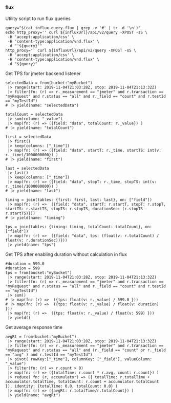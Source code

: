 #### flux

Utility script to run flux queries

    query="$(cat influx.query.flux | grep -v '#' | tr -d '\n')"
    echo http_proxy='' curl ${influxUrl}/api/v2/query -XPOST -sS \
     -H 'accept:application/csv' \
     -H 'content-type:application/vnd.flux' \
     -d "'${query}'"
    http_proxy='' curl ${influxUrl}/api/v2/query -XPOST -sS \
     -H 'accept:application/csv' \
     -H 'content-type:application/vnd.flux' \
     -d "${query}"

Get TPS for jmeter backend listener

    selectedData = from(bucket:"myBucket")
     |> range(start: 2019-11-04T21:03:28Z, stop: 2019-11-04T21:13:32Z)
     |> filter(fn: (r) => r._measurement == "jmeter" and r.transaction == "myRequest" and r.status == "all" and r._field == "count" and r.testId == "myTestId")
    # |> yield(name: "selectedData")
    
    totalCount = selectedData
     |> sum(column: "_value")
     |> map(fn: (r) => ({field: "data", totalCount: r._value}) )
    # |> yield(name: "totalCount")
    
    first = selectedData
     |> first()
     |> keep(columns: ["_time"])
     |> map(fn: (r) => ({field: "data", startT: r._time, startTS: int(v: r._time)/1000000000}) )
    # |> yield(name: "first")
    
    last = selectedData
     |> last()
     |> keep(columns: ["_time"])
     |> map(fn: (r) => ({field: "data", stopT: r._time, stopTS: int(v: r._time)/1000000000}) )
    # |> yield(name: "last")
    
    timing = join(tables: {first: first, last: last}, on: ["field"])
     |> map(fn: (r) =>  ({field: "data", startT: r.startT, stopT: r.stopT, startTS: r.startTS, stopTS: r.stopTS, durationSec: (r.stopTS - r.startTS)}))
    # |> yield(name: "timing")
    
    tps = join(tables: {timing: timing, totalCount: totalCount}, on: ["field"])
     |> map(fn: (r) =>  ({field: "data", tps: (float(v: r.totalCount) / float(v: r.durationSec))}))
     |> yield(name: "tps")

Get TPS after enabling duration without calculation in flux

    #duration = 599.0
    #duration = 599
    tps = from(bucket:"myBucket")
     |> range(start: 2019-11-04T21:03:28Z, stop: 2019-11-04T21:13:32Z)
     |> filter(fn: (r) => r._measurement == "jmeter" and r.transaction == "myRequest" and r.status == "all" and r._field == "count" and r.testId == "myTestId")
     |> sum()
    # |> map(fn: (r) =>  ({tps: float(v: r._value) / 599.0 }))
    # |> map(fn: (r) =>  ({tps: float(v: r._value) / float(v: duration) }))
     |> map(fn: (r) =>  ({tps: float(v: r._value) / float(v: 599) }))
     |> yield()


Get average response time

    avgRt = from(bucket:"myBucket")
     |> range(start: 2019-11-04T21:03:28Z, stop: 2019-11-04T21:13:32Z)
     |> filter(fn: (r) => r._measurement == "jmeter" and r.transaction == "myRequest" and r.status == "all" and (r._field == "count" or r._field == "avg" ) and r.testId == "myTestId")
     |> pivot( rowKey:["_time"], columnKey: ["_field"], valueColumn: "_value")
     |> filter(fn: (r) => r.count > 0)
     |> map(fn: (r) => ({totalTime: r.count * r.avg, count: r.count}) )
     |> reduce( fn: (r, accumulator) => ({ totalTime: r.totalTime + accumulator.totalTime, totalCount: r.count + accumulator.totalCount }), identity: {totalTime: 0.0, totalCount: 0.0} )
     |> map(fn: (r) => ({avgRt: r.totalTime/r.totalCount}) )
     |> yield(name: "avgRt")

